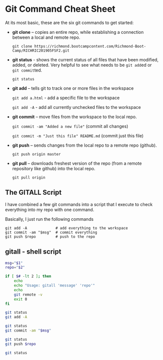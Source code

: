 # Git Command Cheat Sheet

At its most basic, these are the six git commands to get started:

* **git clone** – copies an entire repo, while establishing a connection between a local and remote repo.

    `git clone https://richmond.bootcampcontent.com/Richmond-Boot-Camp/RICHRIC201905FSF2.git`

* **git status** - shows the current status of all files that have been modified, added, or deleted. Very helpful to see what needs to be `git add`ed or `git commit`ted.

    `git status`

* **git add** – tells git to track one or more files in the workspace

    `git add a.html` - add a specific file to the workspace

    `git add -A` - add all currently unchecked files to the workspace

* **git commit** – move files from the workspace to the local repo.

    `git commit -am "Added a new file"` (commit all changes)

    `git commit -m "Just this file" README.md` (commit just this file)

* **git push** – sends changes from the local repo to a remote repo (github).

    `git push origin master`

* **git pull** – downloads freshest version of the repo (from a remote repository like github) into the local repo.

    `git pull origin`

## The GITALL Script

I have combined a few git commands into a script that I execute to check everything into my repo with one command.

Basically, I just run the following commands
```
git add -A             # add everything to the workspace
git commit -am "$msg"  # commit everything
git push $repo         # push to the repo
```
## gitall - shell script
```bash
msg="$1"
repo="$2"

if [ $# -lt 2 ]; then
	echo 
	echo "Usage: gitall 'message' 'repo'"
	echo
	git remote -v
	exit 0
fi

git status
git add -A

git status
git commit -am "$msg"

git status
git push $repo

git status
```
